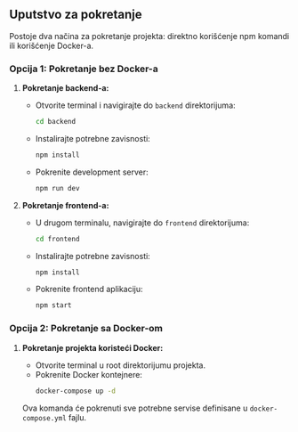 
## Uputstvo za pokretanje

Postoje dva načina za pokretanje projekta: direktno korišćenje npm komandi ili korišćenje Docker-a.

### Opcija 1: Pokretanje bez Docker-a

1. **Pokretanje backend-a:**
   - Otvorite terminal i navigirajte do `backend` direktorijuma:
     ```bash
     cd backend
     ```
   - Instalirajte potrebne zavisnosti:
     ```bash
     npm install
     ```
   - Pokrenite development server:
     ```bash
     npm run dev
     ```

2. **Pokretanje frontend-a:**
   - U drugom terminalu, navigirajte do `frontend` direktorijuma:
     ```bash
     cd frontend
     ```
   - Instalirajte potrebne zavisnosti:
     ```bash
     npm install
     ```
   - Pokrenite frontend aplikaciju:
     ```bash
     npm start
     ```

### Opcija 2: Pokretanje sa Docker-om

1. **Pokretanje projekta koristeći Docker:**
   - Otvorite terminal u root direktorijumu projekta.
   - Pokrenite Docker kontejnere:
     ```bash
     docker-compose up -d
     ```

   Ova komanda će pokrenuti sve potrebne servise definisane u `docker-compose.yml` fajlu.